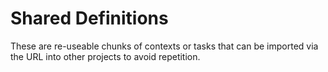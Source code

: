 # Shared Definitions

These are re-useable chunks of contexts or tasks that can be imported via the URL into other projects to avoid repetition.

